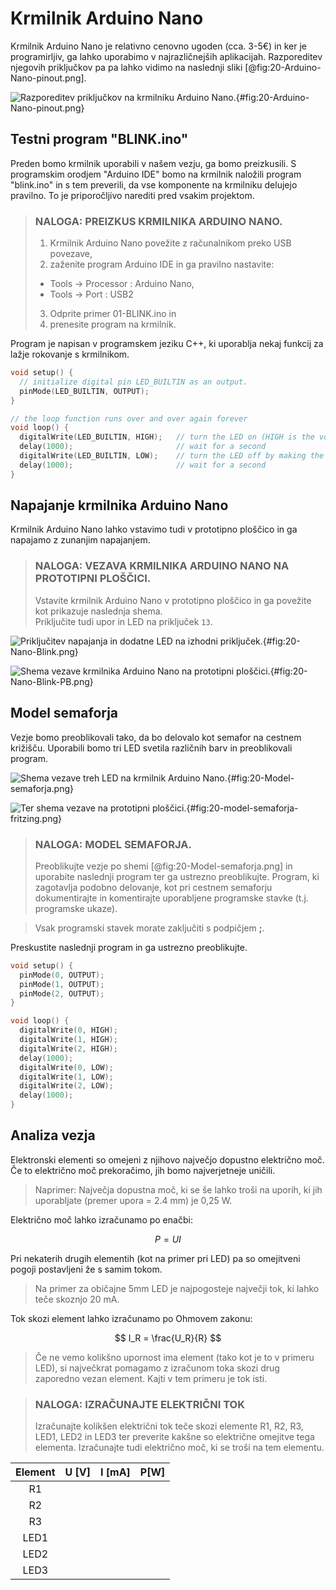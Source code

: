 # Krmilnik Arduino Nano

Krmilnik Arduino Nano je relativno cenovno ugoden (cca. 3-5€) in ker je programirljiv, ga lahko uporabimo v najrazličnejših aplikacijah. Razporeditev njegovih priključkov pa pa lahko vidimo na naslednji sliki [@fig:20-Arduino-Nano-pinout.png].

![Razporeditev priključkov na krmilniku Arduino Nano.](./slike/20-Arduino-Nano-pinout.png){#fig:20-Arduino-Nano-pinout.png}

## Testni program "BLINK.ino"

Preden bomo krmilnik uporabili v našem vezju, ga bomo preizkusili. S programskim orodjem "Arduino IDE" bomo na krmilnik naložili program "blink.ino" in s tem preverili, da vse komponente na krmilniku delujejo pravilno. To je priporočljivo narediti pred vsakim projektom.

> ### NALOGA: PREIZKUS KRMILNIKA ARDUINO NANO.  
> 1. Krmilnik Arduino Nano povežite z računalnikom preko USB povezave,  
> 2. zaženite program Arduino IDE in ga pravilno nastavite:  
>   - Tools -> Processor  : Arduino Nano,  
>   - Tools -> Port       : USB2  
> 3. Odprite primer 01-BLINK.ino in  
> 4. prenesite program na krmilnik.

Program je napisan v programskem jeziku C++, ki uporablja nekaj funkcij za lažje rokovanje s krmilnikom.

```cpp
void setup() {
  // initialize digital pin LED_BUILTIN as an output.
  pinMode(LED_BUILTIN, OUTPUT);
}

// the loop function runs over and over again forever
void loop() {
  digitalWrite(LED_BUILTIN, HIGH);   // turn the LED on (HIGH is the voltage level)
  delay(1000);                       // wait for a second
  digitalWrite(LED_BUILTIN, LOW);    // turn the LED off by making the voltage LOW
  delay(1000);                       // wait for a second
}
```

## Napajanje krmilnika Arduino Nano

Krmilnik Arduino Nano lahko vstavimo tudi v prototipno ploščico in ga napajamo z zunanjim napajanjem.

> ### NALOGA: VEZAVA KRMILNIKA ARDUINO NANO NA PROTOTIPNI PLOŠČICI.  
> Vstavite krmilnik Arduino Nano v prototipno ploščico in ga povežite kot prikazuje naslednja shema.  
> Priključite  tudi upor in LED na priključek `13`.

![Priključitev napajanja in dodatne LED na izhodni priključek.](./slike/20-Nano-Blink.png){#fig:20-Nano-Blink.png}

![Shema vezave krmilnika Arduino Nano na prototipni ploščici.](./slike/20-Nano-Blink-PB.png){#fig:20-Nano-Blink-PB.png}

## Model semaforja

Vezje bomo preoblikovali tako, da bo delovalo kot semafor na cestnem križišču. Uporabili bomo tri LED svetila različnih barv in preoblikovali program.

![Shema vezave treh LED na krmilnik Arduino Nano.](./slike/20-Model-semaforja.png){#fig:20-Model-semaforja.png}

![Ter shema vezave na prototipni ploščici.](./slike/20-model-semaforja-fritzing.png){#fig:20-model-semaforja-fritzing.png}

> ### NALOGA: MODEL SEMAFORJA.  
> Preoblikujte vezje po shemi [@fig:20-Model-semaforja.png] in uporabite naslednji program ter ga ustrezno preoblikujte. Program, ki zagotavlja podobno delovanje, kot pri cestnem semaforju dokumentirajte in komentirajte uporabljene programske stavke (t.j. programske ukaze).

> Vsak programski stavek morate zaključiti s podpičjem **;**.

Preskustite naslednji program in ga ustrezno preoblikujte.

```cpp
void setup() {
  pinMode(0, OUTPUT);
  pinMode(1, OUTPUT);
  pinMode(2, OUTPUT);
}

void loop() {
  digitalWrite(0, HIGH);
  digitalWrite(1, HIGH);
  digitalWrite(2, HIGH);
  delay(1000);
  digitalWrite(0, LOW);
  digitalWrite(1, LOW);
  digitalWrite(2, LOW);
  delay(1000);
}
```

## Analiza vezja

Elektronski elementi so omejeni z njihovo največjo dopustno električno moč. Če to električno moč prekoračimo, jih bomo najverjetneje uničili.

> Naprimer: Največja dopustna moč, ki se še lahko troši na uporih, ki jih uporabljate (premer upora = 2.4 mm) je 0,25 W.

Električno moč lahko izračunamo po enačbi:

$$ P = U I $$

Pri nekaterih drugih elementih (kot na primer pri LED) pa so omejitveni pogoji postavljeni že s samim tokom.

> Na primer za običajne 5mm LED je najpogosteje največji tok, ki lahko teče skoznjo 20 mA.

Tok skozi element lahko izračunamo po Ohmovem zakonu:  

$$ I_R = \frac{U_R}{R} $$

> Če ne vemo kolikšno upornost ima element (tako kot je to v primeru LED), si največkrat pomagamo z izračunom toka skozi drug zaporedno vezan element. Kajti v tem primeru je tok isti.

> ### NALOGA: IZRAČUNAJTE ELEKTRIČNI TOK  
> Izračunajte kolikšen električni tok teče skozi elemente R1, R2, R3, LED1, LED2 in LED3 ter preverite kakšne so električne omejitve tega elementa.
> Izračunajte tudi električno moč, ki se troši na tem elementu.

| Element | U [V] | I [mA]| P[W] |
|:-------:|-------|-------|------|
|    R1   |       |       |      |
|    R2   |       |       |      |
|    R3   |       |       |      |
|   LED1  |       |       |      |
|   LED2  |       |       |      |
|   LED3  |       |       |      |

